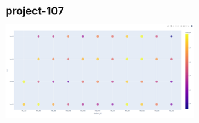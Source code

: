 # project-107
![alt text](https://github.com/PrathameshShahani/project-107/blob/main/Screenshot%202021-12-12%20124404.png?raw=true)

